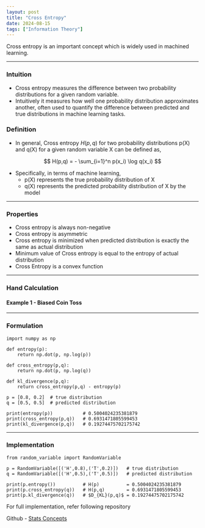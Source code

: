 ```yaml
---
layout: post
title: "Cross Entropy"
date: 2024-08-15
tags: ["Information Theory"]
---
```


Cross entropy is an important concept which is widely used in machined learning.

---
### Intuition
- Cross entropy measures the difference between two probability distributions for a given random variable.
- Intuitively it measures how well one probability distribution approximates another, often used to quantify the difference between predicted and true distributions in machine learning tasks.

### Definition
- In general, Cross entropy $H(p,q)$ for two probability distributions p(X) and q(X) for a given random variable X can be defined as,

$$ H(p,q) = - \sum_{i=1}^n p(x_i) \log q(x_i) $$

- Specifically, in terms of machine learning,
    - p(X) represents the true probability distribution of X
    - q(X) represents the predicted probability distribution of X by the model

---
### Properties
- Cross entropy is always non-negative
- Cross entropy is asymmetric
- Cross entropy is minimized when predicted distribution is exactly the same as actual distribution
- Minimum value of Cross entropy is equal to the entropy of actual distribution
- Cross Entropy is a convex function

---

### Hand Calculation

#### Example 1 - Biased Coin Toss



---

### Formulation

```
import numpy as np

def entropy(p):
    return np.dot(p, np.log(p))

def cross_entropy(p,q):
    return np.dot(p, np.log(q))

def kl_divergence(p,q):
    return cross_entropy(p,q) - entropy(p)

p = [0.8, 0.2]  # true distribution
q = [0.5, 0.5]  # predicted distribution

print(entropy(p))           # 0.5004024235381879
print(cross_entropy(p,q))   # 0.6931471805599453
print(kl_divergence(p,q))   # 0.19274475702175742
```

---

### Implementation

```
from random_variable import RandomVariable

p = RandomVariable([('H',0.8),('T',0.2)])   # true distribution
q = RandomVariable([('H',0.5),('T',0.5)])   # predicted distribution

print(p.entropy())          # H(p)          = 0.5004024235381879
print(p.cross_entropy(q))   # H(p,q)        = 0.6931471805599453
print(p.kl_divergence(q))   # $D_{KL}(p,q)$ = 0.19274475702175742
```

For full implementation, refer following repository

Github - [Stats Concepts](https://github.com/gouherdanish/stats_concepts/blob/main/random_variable.py)